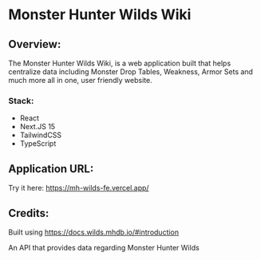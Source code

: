 # Monster Hunter Wilds Wiki

## Overview:
The Monster Hunter Wilds Wiki, is a web application built that helps centralize data including Monster Drop Tables, Weakness, Armor Sets and much more all in one, user friendly website.

### Stack:
- React
- Next.JS 15
- TailwindCSS
- TypeScript


## Application URL:
Try it here:
https://mh-wilds-fe.vercel.app/

## Credits:
Built using https://docs.wilds.mhdb.io/#introduction

An API that provides data regarding Monster Hunter Wilds